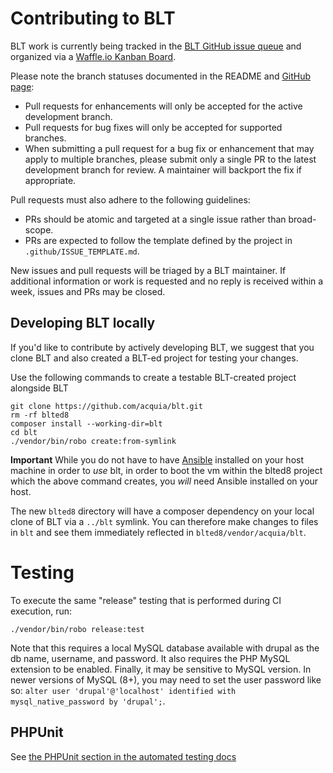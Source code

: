 # Contributing to BLT

BLT work is currently being tracked in the [BLT GitHub issue queue](https://github.com/acquia/blt/issues) and organized via a [Waffle.io Kanban Board](https://waffle.io/acquia/blt).

Please note the branch statuses documented in the README and [GitHub page](https://github.com/acquia/blt):
- Pull requests for enhancements will only be accepted for the active development branch.
- Pull requests for bug fixes will only be accepted for supported branches.
- When submitting a pull request for a bug fix or enhancement that may apply to multiple branches, please submit only a single PR to the latest development branch for review. A maintainer will backport the fix if appropriate.

Pull requests must also adhere to the following guidelines:
- PRs should be atomic and targeted at a single issue rather than broad-scope.
- PRs are expected to follow the template defined by the project in `.github/ISSUE_TEMPLATE.md`.

New issues and pull requests will be triaged by a BLT maintainer. If additional information or work is requested and no reply is received within a week, issues and PRs may be closed.

## Developing BLT locally

If you'd like to contribute by actively developing BLT, we suggest that you clone BLT and also created a BLT-ed project for testing your changes.

Use the following commands to create a testable BLT-created project alongside BLT

```
git clone https://github.com/acquia/blt.git
rm -rf blted8
composer install --working-dir=blt
cd blt
./vendor/bin/robo create:from-symlink
```

**Important** While you do not have to have [Ansible](https://github.com/ansible/ansible) installed on your host machine in order to _use_ blt, in order to boot the vm within the blted8 project which the above command creates, you _will_ need Ansible installed on your host.

The new `blted8` directory will have a composer dependency on your local clone of BLT via a `../blt` symlink. You can therefore make changes to files in `blt` and see them immediately reflected in `blted8/vendor/acquia/blt`.

# Testing

To execute the same "release" testing that is performed during CI execution, run:

```
./vendor/bin/robo release:test
```

Note that this requires a local MySQL database available with drupal as the db name, username, and password. It also requires the PHP MySQL extension to be enabled. Finally, it may be sensitive to MySQL version. In newer versions of MySQL (8+), you may need to set the user password like so: `alter user 'drupal'@'localhost' identified with mysql_native_password by 'drupal';`.

## PHPUnit

See [the PHPUnit section in the automated testing docs](testing.md#PHPUnit)
